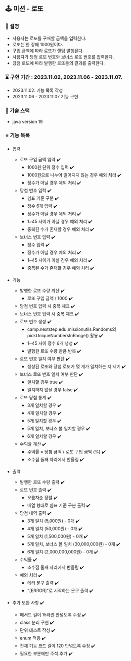 ## 🕹️ 미션 - 로또

### 💬 설명
- 사용자는 로또를 구매할 금액을 입력한다.
- 로또는 한 장에 1000원이다.
- 구입 금액에 따라 로또가 랜덤 발행된다.
- 사용자가 당첨 로또 번호와 보너스 로또 번호를 입력한다.
- 당첨 로또에 따라 발행한 로또들의 결과를 출력한다.

### ⌛ 구현 기간 : 2023.11.02, 2023.11.06 - 2023.11.07.
- 2023.11.02. 기능 목록 작성
- 2023.11.06 - 2023.11.07 기능 구현

### 🚀 기술 스택
- java version 19

### ⭐ 기능 목록
- 입력
  - 로또 구입 금액 입력 ✔️
    - 1000원 단위 정수 입력 ✔️
    - 1000원으로 나누어 떨어지지 않는 경우 예외 처리 ✔️
    - 정수가 아닐 경우 예외 처리 ✔️
  - 당첨 번호 입력 ✔️
    - 쉼표 기준 구분 ✔️
    - 정수 6개 입력 ✔️
    - 정수가 아닐 경우 예외 처리 ✔️
    - 1~45 사이가 아닐 경우 예외 처리 ✔️
    - 중복된 수가 존재할 경우 예외 처리 ✔️
  - 보너스 번호 입력 ✔️
    - 정수 입력 ✔️
    - 정수가 아닐 경우 예외 처리 ✔️
    - 1~45 사이가 아닐 경우 예외 처리 ✔️
    - 중복된 수가 존재할 경우 예외 처리 ✔️

- 기능
  - 발행한 로또 수량 계산 ✔️
    - 로또 구입 금액 / 1000 ✔️
  - 당첨 번호 입력 시 중복 체크 ✔️
  - 보너스 번호 입력 시 중복 체크 ✔️
  - 로또 번호 생성 ✔️
    - camp.nextstep.edu.missionutils.Randoms의 pickUniqueNumbersInRange() 활용 ✔️
    - 1~45 사이 정수 6개 생성 ✔️
    - 발행한 로또 수량 만큼 반복 ✔️
  - 로또 번호 일치 여부 판단 ✔️
    - 생성된 로또와 당첨 로또가 몇 개가 일치하는 지 세기 ✔️
  - 보너스 로또 번호 일치 여부 판단 ✔️
    - 일치할 경우 true ✔️
    - 일치하지 않을 경우 false ✔️
  - 로또 당첨 통계 ✔️
    - 3개 일치할 경우 ✔️
    - 4개 일치할 경우 ✔️
    - 5개 일치할 경우 ✔️
    - 5개 일치, 보너스 볼 일치할 경우 ✔️
    - 6개 일치할 경우 ✔️
  - 수익률 계산 ✔️
    - 수익률 = 당첨 금액 / 로또 구입 금액 (%) ✔️
    - 소수점 둘째 자리에서 반올림 ✔️

- 출력
  - 발행한 로또 수량 출력 ✔️
  - 로또 번호 출력 ✔️
    - 오름차순 정렬 ✔️
    - 배열 형태로 쉼표 기준 구분 출력 ✔️
  - 당첨 내역 출력 ✔️
    - 3개 일치 (5,000원) - 0개 ✔️
    - 4개 일치 (50,000원) - 0개 ✔️
    - 5개 일치 (1,500,000원) - 0개 ✔️
    - 5개 일치, 보너스 볼 일치 (30,000,000원) - 0개 ✔️
    - 6개 일치 (2,000,000,000원) - 0개 ✔️
  - 수익률 ✔️
    - 소수점 둘째 자리에서 반올림 ✔️
  - 예외 처리 ✔️
    - 에러 문구 출력 ✔️
    - "[ERROR]"로 시작하는 문구 출력 ✔️

- 추가 보완 사항 ✔️
  - 메서드 길이 15라인 안넘도록 수정 ✔️
  - class 분리 구현 ✔️
  - 단위 테스트 작성 ✔️
  - enum 적용 ✔️
  - 전체 기능 코드 길이 120 안넘도록 수정 ✔️
  - 필요한 부분에만 주석 추가 ✔️